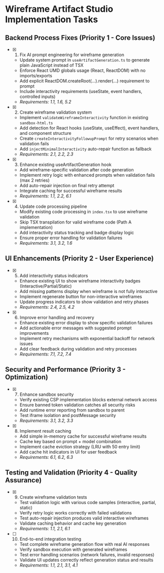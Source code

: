 # Wireframe Artifact Studio Implementation Tasks

## Backend Process Fixes (Priority 1 - Core Issues)

- [x] 1. Fix AI prompt engineering for wireframe generation





  - Update system prompt in `useArtifactGeneration.ts` to generate plain JavaScript instead of TSX
  - Enforce React UMD globals usage (React, ReactDOM) with no imports/exports
  - Add explicit ReactDOM.createRoot(...).render(...) requirement to prompt
  - Include interactivity requirements (useState, event handlers, controlled inputs)
  - _Requirements: 1.1, 1.6, 5.2_

- [x] 2. Create wireframe validation system


  - Implement `validateWireframeInteractivity` function in existing `sandbox-html.ts`
  - Add detection for React hooks (useState, useEffect), event handlers, and component structure
  - Create `createInteractivityFollowupPrompt` for retry scenarios when validation fails
  - Add `injectMinimalInteractivity` auto-repair function as fallback
  - _Requirements: 2.1, 2.2, 2.3_

- [x] 3. Enhance existing useArtifactGeneration hook


  - Add wireframe-specific validation after code generation
  - Implement retry logic with enhanced prompts when validation fails (max 2 retries)
  - Add auto-repair injection on final retry attempt
  - Integrate caching for successful wireframe results
  - _Requirements: 1.1, 2.2, 6.1_

- [x] 4. Update code processing pipeline


  - Modify existing code processing in `index.tsx` to use wireframe validation
  - Skip TSX transpilation for valid wireframe code (Path A implementation)
  - Add interactivity status tracking and badge display logic
  - Ensure proper error handling for validation failures
  - _Requirements: 3.1, 3.2, 1.6_

## UI Enhancements (Priority 2 - User Experience)

- [x] 5. Add interactivity status indicators


  - Enhance existing UI to show wireframe interactivity badges (Interactive/Partial/Static)
  - Add missing patterns display when wireframe is not fully interactive
  - Implement regenerate button for non-interactive wireframes
  - Update progress indicators to show validation and retry phases
  - _Requirements: 2.4, 2.5, 4.2_

- [x] 6. Improve error handling and recovery


  - Enhance existing error display to show specific validation failures
  - Add actionable error messages with suggested prompt improvements
  - Implement retry mechanisms with exponential backoff for network issues
  - Add clear feedback during validation and retry processes
  - _Requirements: 7.1, 7.2, 7.4_

## Security and Performance (Priority 3 - Optimization)

- [x] 7. Enhance sandbox security


  - Verify existing CSP implementation blocks external network access
  - Ensure banned token validation catches all security risks
  - Add runtime error reporting from sandbox to parent
  - Test iframe isolation and postMessage security
  - _Requirements: 3.1, 3.2, 3.3_


- [x] 8. Implement result caching

  - Add simple in-memory cache for successful wireframe results
  - Cache key based on prompt + model combination
  - Implement cache eviction strategy (LRU with 50 entry limit)
  - Add cache hit indicators in UI for user feedback
  - _Requirements: 6.1, 6.2, 6.3_

## Testing and Validation (Priority 4 - Quality Assurance)


- [x] 9. Create wireframe validation tests









  - Test validation logic with various code samples (interactive, partial, static)
  - Verify retry logic works correctly with failed validations
  - Test auto-repair injection produces valid interactive wireframes
  - Validate caching behavior and cache key generation
  - _Requirements: 1.1, 2.1, 6.1_

- [ ] 10. End-to-end integration testing
  - Test complete wireframe generation flow with real AI responses
  - Verify sandbox execution with generated wireframes
  - Test error handling scenarios (network failures, invalid responses)
  - Validate UI updates correctly reflect generation status and results
  - _Requirements: 1.1, 2.1, 3.1, 4.1_